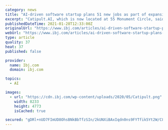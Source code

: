 ```yaml
---
category: news
title: "AI-driven software startup plans 51 new jobs as part of expansion"
excerpt: "Catipult.AI, which is now located at 55 Monument Circle, said it will invest $2.6 million to expand its operations, including a move to a larger but yet-to-be determined space."
publishedDateTime: 2021-01-28T12:33:00Z
originalUrl: "https://www.ibj.com/articles/ai-driven-software-startup-plans-51-new-jobs-as-part-of-expansion"
webUrl: "https://www.ibj.com/articles/ai-driven-software-startup-plans-51-new-jobs-as-part-of-expansion"
type: article
quality: 37
heat: 37
published: false

provider:
  name: Ibj.com
  domain: ibj.com

topics:
  - AI

images:
  - url: "https://cdn.ibj.com/wp-content/uploads/2020/05/Catipult.png"
    width: 8233
    height: 4773
    isCached: true

secured: "gDRl+nUD7FImUD8OhsBNkBbTfzSIn/2kUNXiBAxIqdn0ns9FYTfik5Yt2W/C8VdXXfVQ2VoWqxSlnAsMhT5/7SVfM3dnobqVK4TZn2Al0tNrd07ub10IFgfQje2yWPPiaxNK+hC0/o5jIfzu8Im3arAtCsUE5b+HzlMM/TYaX0rbHVUJ2LYcNCWnX5bj0EKmHXIFS+bXysH0oZZEfCWSf3hog9VdiXjq8nR7IQu+LEzVJMVCL9xYFu7eZvP8d9mGq11afY1Kvu1vbxSjCgaevW0W+PoKc1f6eLVEidzWETMX0hizWcUCOCGdmml7/KM2aS005K0e4RhsjWbT2ks26sVxQeSYf+1v48w85ReYhjg=;EmnCdnIctUEeQpbd9vT2fA=="
---
```


